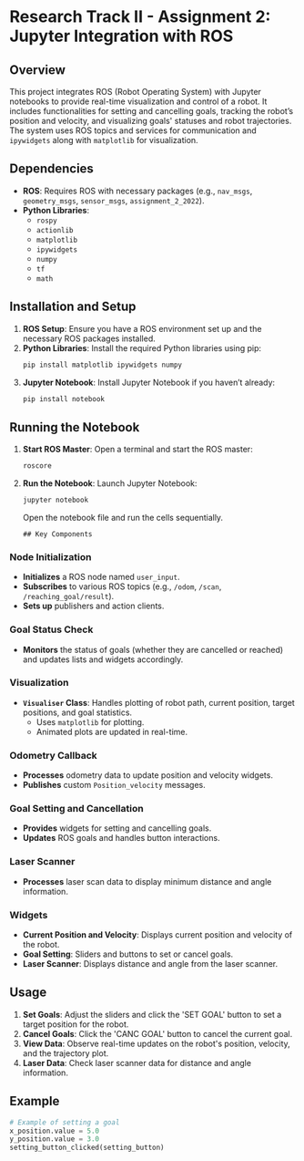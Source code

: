 # Research Track II - Assignment 2: Jupyter Integration with ROS

## Overview

This project integrates ROS (Robot Operating System) with Jupyter notebooks to provide real-time visualization and control of a robot. It includes functionalities for setting and cancelling goals, tracking the robot’s position and velocity, and visualizing goals' statuses and robot trajectories. The system uses ROS topics and services for communication and `ipywidgets` along with `matplotlib` for visualization.

## Dependencies

- **ROS**: Requires ROS with necessary packages (e.g., `nav_msgs`, `geometry_msgs`, `sensor_msgs`, `assignment_2_2022`).
- **Python Libraries**:
  - `rospy`
  - `actionlib`
  - `matplotlib`
  - `ipywidgets`
  - `numpy`
  - `tf`
  - `math`

## Installation and Setup

1. **ROS Setup**: Ensure you have a ROS environment set up and the necessary ROS packages installed.
2. **Python Libraries**: Install the required Python libraries using pip:
   ```bash
   pip install matplotlib ipywidgets numpy
   ```
3. **Jupyter Notebook**: Install Jupyter Notebook if you haven’t already:
   ```bash
   pip install notebook
   ```
## Running the Notebook

1. **Start ROS Master**: Open a terminal and start the ROS master:
   ```bash
   roscore
   ```
2. **Run the Notebook**: Launch Jupyter Notebook:
   ```bash
   jupyter notebook
   ```
   Open the notebook file and run the cells sequentially.
   ```
   ## Key Components

### Node Initialization

- **Initializes** a ROS node named `user_input`.
- **Subscribes** to various ROS topics (e.g., `/odom`, `/scan`, `/reaching_goal/result`).
- **Sets up** publishers and action clients.

### Goal Status Check

- **Monitors** the status of goals (whether they are cancelled or reached) and updates lists and widgets accordingly.

### Visualization

- **`Visualiser` Class**: Handles plotting of robot path, current position, target positions, and goal statistics.
  - Uses `matplotlib` for plotting.
  - Animated plots are updated in real-time.

### Odometry Callback

- **Processes** odometry data to update position and velocity widgets.
- **Publishes** custom `Position_velocity` messages.

### Goal Setting and Cancellation

- **Provides** widgets for setting and cancelling goals.
- **Updates** ROS goals and handles button interactions.

### Laser Scanner

- **Processes** laser scan data to display minimum distance and angle information.

### Widgets

- **Current Position and Velocity**: Displays current position and velocity of the robot.
- **Goal Setting**: Sliders and buttons to set or cancel goals.
- **Laser Scanner**: Displays distance and angle from the laser scanner.

## Usage

1. **Set Goals**: Adjust the sliders and click the 'SET GOAL' button to set a target position for the robot.
2. **Cancel Goals**: Click the 'CANC GOAL' button to cancel the current goal.
3. **View Data**: Observe real-time updates on the robot's position, velocity, and the trajectory plot.
4. **Laser Data**: Check laser scanner data for distance and angle information.

## Example

```python
# Example of setting a goal
x_position.value = 5.0
y_position.value = 3.0
setting_button_clicked(setting_button)
```





   
